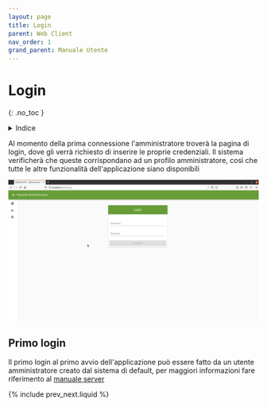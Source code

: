 ```yaml
---
layout: page
title: Login
parent: Web Client
nav_order: 1
grand_parent: Manuale Utente
---
```

# Login
{: .no_toc }
<details closed markdown="block">
  <summary>
    Indice
  </summary>
  {: .text-delta }
1. TOC
{:toc}
</details>

Al momento della prima connessione l'amministratore troverà la pagina
di login, dove gli verrà richiesto di inserire le proprie
credenziali. Il sistema verificherà che queste corrispondano ad un
profilo amministratore, così che tutte le altre funzionalità
dell'applicazione siano disponibili

<img src="/assets/web/login.gif">

## Primo login
Il primo login al primo avvio dell'applicazione può essere fatto da un
utente amministratore creato dal sistema di default, per maggiori
informazioni fare riferimento al [manuale server](/utente/server)

{% include prev_next.liquid %}
